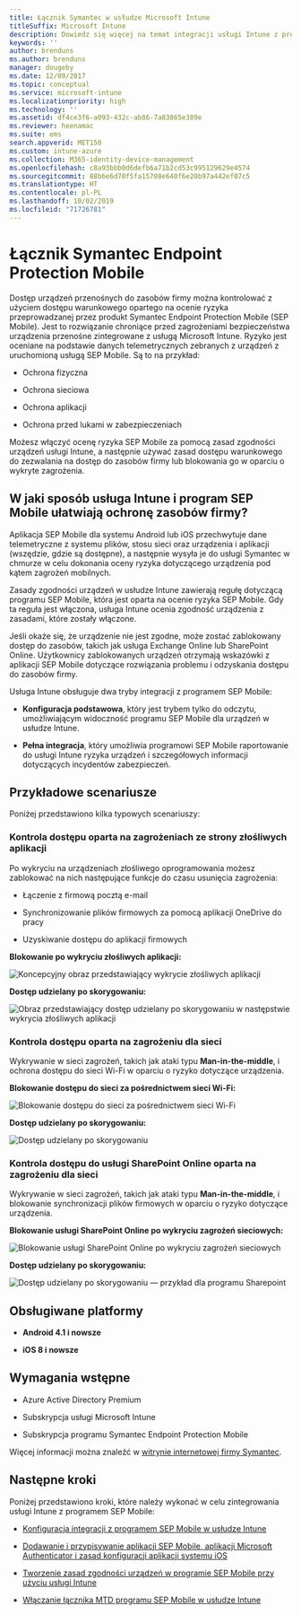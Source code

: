 ```yaml
---
title: Łącznik Symantec w usłudze Microsoft Intune
titleSuffix: Microsoft Intune
description: Dowiedz się więcej na temat integracji usługi Intune z programem Symantec Endpoint Protection Mobile w celu kontrolowania dostępu urządzeń przenośnych do zasobów firmy.
keywords: ''
author: brenduns
ms.author: brenduns
manager: dougeby
ms.date: 12/09/2017
ms.topic: conceptual
ms.service: microsoft-intune
ms.localizationpriority: high
ms.technology: ''
ms.assetid: df4ce3f6-a093-432c-ab86-7a83865e389e
ms.reviewer: heenamac
ms.suite: ems
search.appverid: MET150
ms.custom: intune-azure
ms.collection: M365-identity-device-management
ms.openlocfilehash: c8a93bbb0d6defb6a71b2cd53c995129629e4574
ms.sourcegitcommit: 88b6e6d70f5fa15708e640f6e20b97a442ef07c5
ms.translationtype: HT
ms.contentlocale: pl-PL
ms.lasthandoff: 10/02/2019
ms.locfileid: "71726781"
---
```

# <a name="symantec-endpoint-protection-mobile-connector"></a>Łącznik Symantec Endpoint Protection Mobile

Dostęp urządzeń przenośnych do zasobów firmy można kontrolować z użyciem dostępu warunkowego opartego na ocenie ryzyka przeprowadzanej przez produkt Symantec Endpoint Protection Mobile (SEP Mobile). Jest to rozwiązanie chroniące przed zagrożeniami bezpieczeństwa urządzenia przenośne zintegrowane z usługą Microsoft Intune. Ryzyko jest oceniane na podstawie danych telemetrycznych zebranych z urządzeń z uruchomioną usługą SEP Mobile. Są to na przykład:

- Ochrona fizyczna

- Ochrona sieciowa

- Ochrona aplikacji

- Ochrona przed lukami w zabezpieczeniach

Możesz włączyć ocenę ryzyka SEP Mobile za pomocą zasad zgodności urządzeń usługi Intune, a następnie używać zasad dostępu warunkowego do zezwalania na dostęp do zasobów firmy lub blokowania go w oparciu o wykryte zagrożenia.

## <a name="how-do-intune-and-sep-mobile-help-protect-your-company-resources"></a>W jaki sposób usługa Intune i program SEP Mobile ułatwiają ochronę zasobów firmy?

Aplikacja SEP Mobile dla systemu Android lub iOS przechwytuje dane telemetryczne z systemu plików, stosu sieci oraz urządzenia i aplikacji (wszędzie, gdzie są dostępne), a następnie wysyła je do usługi Symantec w chmurze w celu dokonania oceny ryzyka dotyczącego urządzenia pod kątem zagrożeń mobilnych.

Zasady zgodności urządzeń w usłudze Intune zawierają regułę dotyczącą programu SEP Mobile, która jest oparta na ocenie ryzyka SEP Mobile. Gdy ta reguła jest włączona, usługa Intune ocenia zgodność urządzenia z zasadami, które zostały włączone.

Jeśli okaże się, że urządzenie nie jest zgodne, może zostać zablokowany dostęp do zasobów, takich jak usługa Exchange Online lub SharePoint Online. Użytkownicy zablokowanych urządzeń otrzymają wskazówki z aplikacji SEP Mobile dotyczące rozwiązania problemu i odzyskania dostępu do zasobów firmy.

Usługa Intune obsługuje dwa tryby integracji z programem SEP Mobile:

- **Konfiguracja podstawowa**, który jest trybem tylko do odczytu, umożliwiającym widoczność programu SEP Mobile dla urządzeń w usłudze Intune.

- **Pełna integracja**, który umożliwia programowi SEP Mobile raportowanie do usługi Intune ryzyka urządzeń i szczegółowych informacji dotyczących incydentów zabezpieczeń.

## <a name="sample-scenarios"></a>Przykładowe scenariusze

Poniżej przedstawiono kilka typowych scenariuszy:

### <a name="control-access-based-on-threats-from-malicious-apps"></a>Kontrola dostępu oparta na zagrożeniach ze strony złośliwych aplikacji

Po wykryciu na urządzeniach złośliwego oprogramowania możesz zablokować na nich następujące funkcje do czasu usunięcia zagrożenia:

- Łączenie z firmową pocztą e-mail

- Synchronizowanie plików firmowych za pomocą aplikacji OneDrive do pracy

- Uzyskiwanie dostępu do aplikacji firmowych

**Blokowanie po wykryciu złośliwych aplikacji:**

![Koncepcyjny obraz przedstawiający wykrycie złośliwych aplikacji](./media/skycure-mobile-threat-defense-connector/symantec-arch-1.png)

**Dostęp udzielany po skorygowaniu:**

![Obraz przedstawiający dostęp udzielany po skorygowaniu w następstwie wykrycia złośliwych aplikacji](./media/skycure-mobile-threat-defense-connector/symantec-arch-2.png)

### <a name="control-access-based-on-threat-to-network"></a>Kontrola dostępu oparta na zagrożeniu dla sieci

Wykrywanie w sieci zagrożeń, takich jak ataki typu **Man-in-the-middle**, i ochrona dostępu do sieci Wi-Fi w oparciu o ryzyko dotyczące urządzenia.

**Blokowanie dostępu do sieci za pośrednictwem sieci Wi-Fi:**

![Blokowanie dostępu do sieci za pośrednictwem sieci Wi-Fi](./media/skycure-mobile-threat-defense-connector/symantec-arch-3.png)

**Dostęp udzielany po skorygowaniu:**

![Dostęp udzielany po skorygowaniu](./media/skycure-mobile-threat-defense-connector/symantec-arch-4.png)

### <a name="control-access-to-sharepoint-online-based-on-threat-to-network"></a>Kontrola dostępu do usługi SharePoint Online oparta na zagrożeniu dla sieci

Wykrywanie w sieci zagrożeń, takich jak ataki typu **Man-in-the-middle**, i blokowanie synchronizacji plików firmowych w oparciu o ryzyko dotyczące urządzenia.

**Blokowanie usługi SharePoint Online po wykryciu zagrożeń sieciowych:**

![Blokowanie usługi SharePoint Online po wykryciu zagrożeń sieciowych](./media/skycure-mobile-threat-defense-connector/symantec-arch-5.png)

**Dostęp udzielany po skorygowaniu:**

![Dostęp udzielany po skorygowaniu — przykład dla programu Sharepoint](./media/skycure-mobile-threat-defense-connector/symantec-arch-6.png)

## <a name="supported-platforms"></a>Obsługiwane platformy

- **Android 4.1 i nowsze**

- **iOS 8 i nowsze**

## <a name="pre-requisites"></a>Wymagania wstępne

- Azure Active Directory Premium

- Subskrypcja usługi Microsoft Intune

- Subskrypcja programu Symantec Endpoint Protection Mobile

Więcej informacji można znaleźć w [witrynie internetowej firmy Symantec](https://www.skycure.com/skycure-microsoft-integration/).

## <a name="next-steps"></a>Następne kroki

Poniżej przedstawiono kroki, które należy wykonać w celu zintegrowania usługi Intune z programem SEP Mobile:

- [Konfiguracja integracji z programem SEP Mobile w usłudze Intune](skycure-mtd-connector-integration.md)

- [Dodawanie i przypisywanie aplikacji SEP Mobile, aplikacji Microsoft Authenticator i zasad konfiguracji aplikacji systemu iOS](mtd-apps-ios-app-configuration-policy-add-assign.md)

- [Tworzenie zasad zgodności urządzeń w programie SEP Mobile przy użyciu usługi Intune](mtd-device-compliance-policy-create.md)

- [Włączanie łącznika MTD programu SEP Mobile w usłudze Intune](mtd-connector-enable.md)
